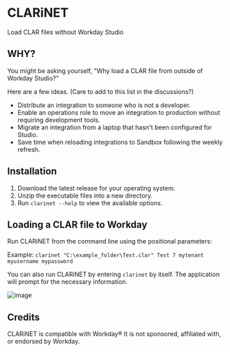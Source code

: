 # CLARiNET
Load CLAR files without Workday Studio

## WHY?
You might be asking yourself, "Why load a CLAR file from outside of Workday Studio?"

Here are a few ideas. (Care to add to this list in the discussions?)

- Distribute an integration to someone who is not a developer.
- Enable an operations role to move an integration to production without requiring development tools.
- Migrate an integration from a laptop that hasn't been configured for Studio.
- Save time when reloading integrations to Sandbox following the weekly refresh.

## Installation

1. Download the latest release for your operating system.
2. Unzip the executable files into a new directory.
3. Run `clarinet --help` to view the available options.

## Loading a CLAR file to Workday

Run CLARiNET from the command line using the positional parameters:

Example: `clarinet "C:\example_folder\Test.clar" Test 7 mytenant myusername mypassword`

You can also run CLARiNET by entering `clarinet` by itself.  The application will prompt for the necessary information.

![image](https://user-images.githubusercontent.com/413552/129465336-0168f0e3-7e75-4309-83e1-8aebe9b9ae6e.png)

## Credits

CLARiNET is compatible with Workday®
It is not sponsored, affiliated with, or endorsed by Workday.
